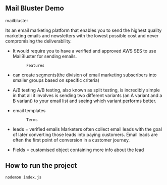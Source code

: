 ## Mail Bluster Demo

mailbluster


Its an email marketing platform that enables you to send the highest quality marketing emails and newsletters with the lowest possible cost and never compromising the deliverability. 

- It would require you to have a verified and approved AWS SES to use MailBluster for sending emails.


            Features

- can create segments(the division of email marketing subscribers into smaller groups based on specific criteria)

- A/B testing
A/B testing, also known as split testing, is incredibly simple in that all it involves is sending two different variants (an A variant and a B variant) to your email list and seeing which variant performs better.  

- email templates



            Terms

- leads = verified emails
Marketers often collect email leads with the goal of later converting those leads into paying customers. Email leads are often the first point of conversion in a customer journey.


- Fields = customised object containing more info about the lead


## How to run the project

`nodemon index.js`